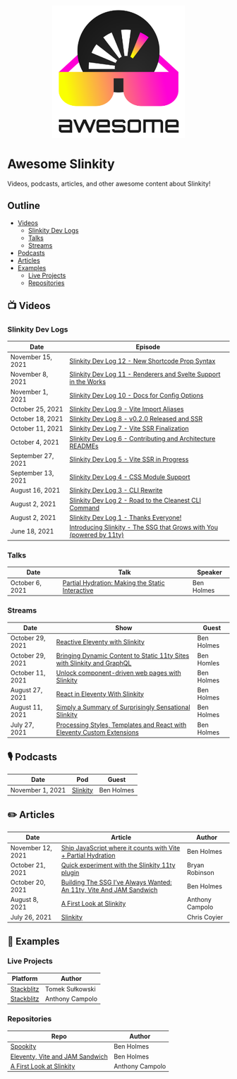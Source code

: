 <p align="center">
  <img width="300" src="./slinkity-awesome.svg" alt="Slinkity logo with super cool shades">
</p>

# Awesome Slinkity

Videos, podcasts, articles, and other awesome content about Slinkity!

## Outline

* [Videos](https://github.com/slinkity/awesome-slinkity#-videos)
  * [Slinkity Dev Logs](https://github.com/slinkity/awesome-slinkity#slinkity-dev-logs)
  * [Talks](https://github.com/slinkity/awesome-slinkity#talks)
  * [Streams](https://github.com/slinkity/awesome-slinkity#streams)
* [Podcasts](https://github.com/slinkity/awesome-slinkity#-podcasts)
* [Articles](https://github.com/slinkity/awesome-slinkity#%EF%B8%8F-articles)
* [Examples](https://github.com/slinkity/awesome-slinkity#-examples)
  * [Live Projects](https://github.com/slinkity/awesome-slinkity#live-projects)
  * [Repositories](https://github.com/slinkity/awesome-slinkity#repositories)

## 📺 Videos

### Slinkity Dev Logs

| Date               | Episode                                                                                                                          |
| ------------------ | -------------------------------------------------------------------------------------------------------------------------------- |
| November 15, 2021  | [Slinkity Dev Log 12 - New Shortcode Prop Syntax](https://twitter.com/slinkitydotdev/status/1460269997754920961)                 |
| November 8, 2021   | [Slinkity Dev Log 11 - Renderers and Svelte Support in the Works](https://twitter.com/slinkitydotdev/status/1457731372278243329) |
| November 1, 2021   | [Slinkity Dev Log 10 - Docs for Config Options](https://twitter.com/slinkitydotdev/status/1455177730367139848)                   |
| October 25, 2021   | [Slinkity Dev Log 9 - Vite Import Aliases](https://twitter.com/slinkitydotdev/status/1452639538665435138)                        |
| October 18, 2021   | [Slinkity Dev Log 8 - v0.2.0 Released and SSR](https://twitter.com/slinkitydotdev/status/1450106906920501253)                    |
| October 11, 2021   | [Slinkity Dev Log 7 - Vite SSR Finalization](https://twitter.com/slinkitydotdev/status/1447560284781125633)                      |
| October 4, 2021    | [Slinkity Dev Log 6 - Contributing and Architecture READMEs](https://twitter.com/slinkitydotdev/status/1445207968425955334)      |
| September 27, 2021 | [Slinkity Dev Log 5 - Vite SSR in Progress](https://twitter.com/slinkitydotdev/status/1442640906004357121)                       |
| September 13, 2021 | [Slinkity Dev Log 4 - CSS Module Support](https://twitter.com/slinkitydotdev/status/1437413217404399619)                         |
| August 16, 2021    | [Slinkity Dev Log 3 - CLI Rewrite](https://twitter.com/slinkitydotdev/status/1427444542337425410)                                |
| August 2, 2021     | [Slinkity Dev Log 2 - Road to the Cleanest CLI Command](https://www.youtube.com/watch?v=auQPywgzdpY)                             |
| August 2, 2021     | [Slinkity Dev Log 1 - Thanks Everyone!](https://www.youtube.com/watch?v=G0hDOqpkuVg)                                             |
| June 18, 2021      | [Introducing Slinkity - The SSG that Grows with You (powered by 11ty)](https://www.youtube.com/watch?v=fiqhXjatC7g)              |

### Talks

| Date            | Talk                                                                                            | Speaker    |
| --------------- | ----------------------------------------------------------------------------------------------- | ---------- |
| October 6, 2021 | [Partial Hydration: Making the Static Interactive](https://www.youtube.com/watch?v=CyTHEh2yyr8) | Ben Holmes |

### Streams

| Date             | Show                                                                                                                         | Guest      |
| ---------------- | ---------------------------------------------------------------------------------------------------------------------------- | ---------- |
| October 29, 2021 | [Reactive Eleventy with Slinkity](https://www.youtube.com/watch?v=GsZSaOGGzUg)                                               | Ben Holmes |
| October 29, 2021 | [Bringing Dynamic Content to Static 11ty Sites with Slinkity and GraphQL](https://www.youtube.com/watch?v=Od-xAgNaDdY)       | Ben Homles |
| October 11, 2021 | [Unlock component-driven web pages with Slinkity](https://www.youtube.com/watch?v=DqUGJyuX8m0)                               | Ben Holmes |
| August 27, 2021  | [React in Eleventy With Slinkity](https://www.youtube.com/watch?v=nuLAGrEQR80)                                               | Ben Holmes |
| August 11, 2021  | [Simply a Summary of Surprisingly Sensational Slinkity](https://www.youtube.com/watch?v=mRO0SxGI3pM)                         | Ben Holmes |
| July 27, 2021    | [Processing Styles, Templates and React with Eleventy Custom Extensions](https://someantics.dev/eleventy-custom-extensions/) | Ben Holmes |

## 🎙 Podcasts

| Date             | Pod                                                                        | Guest      |
| ---------------- | -------------------------------------------------------------------------- | ---------- |
| November 1, 2021 | [Slinkity](https://fsjam.org/episodes/episode-49-slinkity-with-ben-holmes) | Ben Holmes |

## ✏️ Articles

| Date              | Article                                                                                                                                                               | Author          |
| ----------------- | --------------------------------------------------------------------------------------------------------------------------------------------------------------------- | --------------- |
| November 12, 2021 | [Ship JavaScript where it counts with Vite + Partial Hydration](https://www.netlify.com/blog/2021/11/12/ship-javascript-where-it-counts-with-vite-partial-hydration/) | Ben Holmes      |
| October 21, 2021  | [Quick experiment with the Slinkity 11ty plugin](https://bryanlrobinson.com/blog/quick-experiment-with-the-slinkity-11ty-plugin/)                                     | Bryan Robinson  |
| October 20, 2021  | [Building The SSG I’ve Always Wanted: An 11ty, Vite And JAM Sandwich](https://www.smashingmagazine.com/2021/10/building-ssg-11ty-vite-jam-sandwich/)                  | Ben Holmes      |
| August 8, 2021    | [A First Look at Slinkity](https://dev.to/ajcwebdev/a-first-look-at-slinkity-3ig)                                                                                     | Anthony Campolo |
| July 26, 2021     | [Slinkity](https://css-tricks.com/slinkity/)                                                                                                                          | Chris Coyier    |

## 💾 Examples

### Live Projects

| Platform                                              | Author          |
| ----------------------------------------------------- | --------------- |
| [Stackblitz](https://node.new/slinkity)               | Tomek Sułkowski |
| [Stackblitz](https://stackblitz.com/edit/node-v8mqfv) | Anthony Campolo |

### Repositories

| Repo                                                                                       | Author          |
| ------------------------------------------------------------------------------------------ | --------------- |
| [Spookity](https://github.com/holben888/spookity)                                          | Ben Holmes      |
| [Eleventy, Vite and JAM Sandwich](https://github.com/Holben888/eleventy-vite-jam-sandwich) | Ben Holmes      |
| [A First Look at Slinkity](https://github.com/ajcwebdev/ajcwebdev-slinkity)                | Anthony Campolo |

